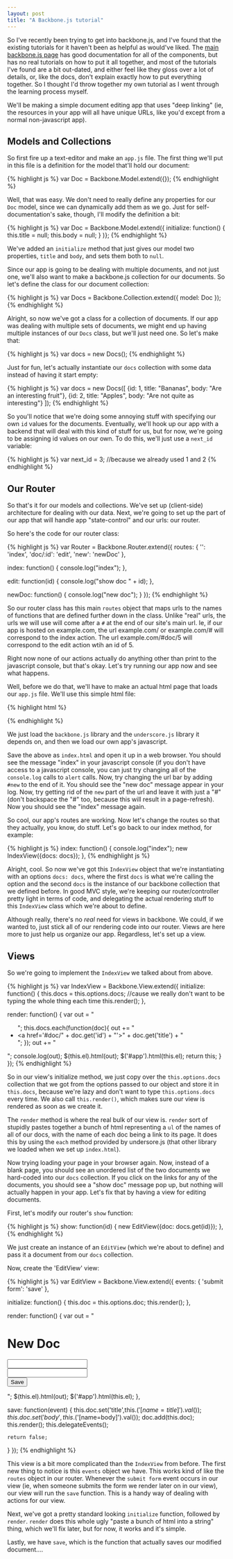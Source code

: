 ```yaml
---
layout: post
title: "A Backbone.js tutorial"
---
```

So I've recently been trying to get into backbone.js, and I've found that the existing tutorials for it haven't been as helpful as would've liked. The [main backbone.js page](http://documentcloud.github.com/backbone/) has good documentation for all of the components, but has no real tutorials on how to put it all together, and most of the tutorials I've found are a bit out-dated, and either feel like they gloss over a lot of details, or, like the docs, don't explain exactly how to put everything together. So I thought I'd throw together my own tutorial as I went through the learning process myself.

We'll be making a simple document editing app that uses "deep linking" (ie, the resources in your app will all have unique URLs, like you'd except from a normal non-javascript app).

## Models and Collections

So first fire up a text-editor and make an `app.js` file. The first thing we'll put in this file is a definition for the model that'll hold our document:

{% highlight js %}
var Doc = Backbone.Model.extend({});
{% endhighlight %}

Well, that was easy. We don't need to really define any properties for our `Doc` model, since we can dynamically add them as we go. Just for self-documentation's sake, though, I'll modify the definition a bit:

{% highlight js %}
var Doc = Backbone.Model.extend({
  initialize: function() {
    this.title = null;
    this.body = null;
  }
)};
{% endhighlight %}

We've added an `initialize` method that just gives our model two properties, `title` and `body`, and sets them both to `null`.

Since our app is going to be dealing with multiple documents, and not just one, we'll also want to make a backbone.js collection for our documents. So let's define the class for our document collection:

{% highlight js %}
var Docs = Backbone.Collection.extend({
  model: Doc
});
{% endhighlight %}

Alright, so now we've got a class for a collection of documents. If our app was dealing with multiple sets of documents, we might end up having multiple instances of our `Docs` class, but we'll just need one. So let's make that:

{% highlight js %}
var docs = new Docs();
{% endhighlight %}

Just for fun, let's actually instantiate our `docs` collection with some data instead of having it start empty:

{% highlight js %}
var docs = new Docs([
  {id: 1, title: "Bananas", body: "Are an interesting fruit"},
  {id: 2, title: "Apples", body: "Are not quite as interesting"}
]);
{% endhighlight %}

So you'll notice that we're doing some annoying stuff with specifying our own `id` values for the documents. Eventually, we'll hook up our app with a backend that will deal with this kind of stuff for us, but for now, we're going to be assigning id values on our own. To do this, we'll just use a `next_id` variable:

{% highlight js %}
var next_id = 3; //because we already used 1 and 2
{% endhighlight %}

## Our Router

So that's it for our models and collections. We've set up (client-side) architecture for dealing with our data. Next, we're going to set up the part of our app that will handle app "state-control" and our urls: our router.

So here's the code for our router class:

{% highlight js %}
var Router = Backbone.Router.extend({
  routes: {
    '': 'index',
    'doc/:id': 'edit',
    'new': 'newDoc'
  },

  index: function() {
    console.log("index");
  },

  edit: function(id) {
    console.log("show doc " + id);
  },

  newDoc: function() {
    console.log("new doc");
  }
});
{% endhighlight %}

So our router class has this main `routes` object that maps urls to the names of functions that are defined further down in the class. Unlike "real" urls, the urls we will use will come after a `#` at the end of our site's main url. Ie, if our app is hosted on example.com, the url example.com/ or example.com/# will correspond to the index action. The url example.com/#doc/5 will correspond to the edit action wtih an id of 5.

Right now none of our actions actually do anything other than print to the javascript console, but that's okay. Let's try running our app now and see what happens.

Well, before we do that, we'll have to make an actual html page that loads our `app.js` file. We'll use this simple html file:

{% highlight html %}
<!DOCTYPE HTML>
<html>
  <head>
    <title>DocEdit</title>
  </head>
  <body>
    <!-- stuff will go here -->
    <script type="text/javascript" src="http://documentcloud.github.com/underscore/underscore.js"></script>
    <script type="text/javascript" src="http://documentcloud.github.com/backbone/backbone.js"></script>
    <script type="text/javascript" src="app.js"></script>
  </body>
</html>
{% endhighlight %}
    
We just load the `backbone.js` library and the `underscore.js` library it depends on, and then we load our own app's javascript.

Save the above as `index.html` and open it up in a web browser. You should see the message "index" in your javascript console (if you don't have access to a javascript console, you can just try changing all of the `console.log` calls to `alert` calls. Now, try changing the url bar by adding `#new` to the end of it. You should see the "new doc" message appear in your log. Now, try getting rid of the `new` part of the url and leave it with just a "#" (don't backspace the "#" too, because this will result in a page-refresh). Now you should see the "index" message again.

So cool, our app's routes are working. Now let's change the routes so that they actually, you know, do stuff. Let's go back to our index method, for example:

{% highlight js %}
index: function() {
  console.log("index");
  new IndexView({docs: docs});
},
{% endhighlight js %}

Alright, cool. So now we've got this `IndexView` object that we're instantiating with an options `docs: docs`, where the first `docs` is what we're calling the option and the second `docs` is the instance of our backbone collection that we defined before. In good MVC style, we're keeping our router/controller pretty light in terms of code, and delegating the actual rendering stuff to this `IndexView` class which we're about to define.

Although really, there's no _real_ need for views in backbone. We could, if we wanted to, just stick all of our rendering code into our router. Views are here more to just help us organize our app. Regardless, let's set up a view.

## Views

So we're going to implement the `IndexView` we talked about from above.

{% highlight js %}
var IndexView = Backbone.View.extend({
  initialize: function() {
    this.docs = this.options.docs; //cause we really don't want to be typing the whole thing each time
    this.render();
  },

  render: function() {
    var out = "<ul>";
    this.docs.each(function(doc){
      out += "<li><a href='#doc/" + doc.get('id') + "'>" + doc.get('title') + "</a></li>";
    });
    out += "</ul>";
    console.log(out);
    $(this.el).html(out);
    $('#app').html(this.el);
    return this;
  }
});
{% endhighlight %}

So in our view's initialize method, we just copy over the `this.options.docs` collection that we got from the options passed to our object and store it in `this.docs`, because we're lazy and don't want to type `this.options.docs` every time. We also call `this.render()`, which makes sure our view is rendered as soon as we create it.

The `render` method is where the real bulk of our view is. `render` sort of stupidly pastes together a bunch of html representing a `ul` of the names of all of our docs, with the name of each doc being a link to its page. It does this by using the `each` method provided by undersore.js (that other library we loaded when we set up `index.html`).

Now trying loading your page in your browser again. Now, instead of a blank page, you should see an unordered list of the two documents we hard-coded into our `docs` collection. If you click on the links for any of the documents, you should see a "show doc" message pop up, but nothing will actually happen in your app. Let's fix that by having a view for editing documents.

First, let's modify our router's `show` function:

{% highlight js %}
show: function(id) {
  new EditView({doc: docs.get(id)});
},
{% endhighlight %}

We just create an instance of an `EditView` (which we're about to define) and pass it a document from our `docs` collection.

Now, create the 'EditView' view:

{% highlight js %}
var EditView = Backbone.View.extend({
  events: {
    'submit form': 'save'
  },

  initialize: function() {
    this.doc = this.options.doc;
    this.render();
  },

  render: function() {
    var out = "<h1>New Doc</h1><form><input name='title' type='text' /><br /><input name='body' type='text' /><br /><input type='submit' value='Save' /></form>";
    $(this.el).html(out);
    $('#app').html(this.el);
  },

  save: function(event) {
    this.doc.set('title',this.$('[name=title]').val());
    this.doc.set('body',this.$('[name=body]').val());
    doc.add(this.doc);
    this.render();
    this.delegateEvents();

    return false;
  }
});
{% endhighlight %}

This view is a bit more complicated than the `IndexView` from before. The first new thing to notice is this `events` object we have. This works kind of like the `routes` object in our router. Whenever the `submit form` event occurs in our view (ie, when someone submits the form we render later on in our view), our view will run the `save` function. This is a handy way of dealing with actions for our view.

Next, we've got a pretty standard looking `initialize` function, followed by `render`. `render` does this whole ugly "paste a bunch of html into a string" thing, which we'll fix later, but for now, it works and it's simple.

Lastly, we have `save`, which is the function that actually saves our modified document....
